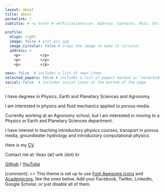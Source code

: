 ```yaml
---
layout: about
title: about
permalink: /
subtitle: # <a href='#'>Affiliations</a>. Address. Contacts. Moto. Etc.

profile:
  align: right
  image: false # prof_pic.jpg
  image_circular: false # crops the image to make it circular
  address: >
    <p>         </p>
    <p>         </p>
    <p>         </p>

news: false  # includes a list of news items
selected_papers: false # includes a list of papers marked as "selected={true}"
social: false  # includes social icons at the bottom of the page
---
```


I have degrees in Physics, Earth and Planetary Sciences and Agronomy.

I am interested in physics and fluid mechanics applied to porous media. 

Currently working at an Agronomy school, but I am interested in moving to a Physics or Earth and Planetary Sciences department. 

I have interest in teaching introductory physics courses, transport in porous media, groundwater hydrology and introductory computational physics. 


Here is my <a href="(https://github.com/l3x0/l3x0.github.io/blob/gh-pages/assets/pdf/tpl-cv-us.pdf)"> CV <a> 

Contact me at: tleao  (at) unb (dot) br

[Github](https://github.com/l3x0) /
[YouTube](https://www.youtube.com/channel/UCyFdBkXfxZR-cSYvXyQI8Pg) 


[comment]: <> This theme is set up to use [Font Awesome icons](http://fortawesome.github.io/Font-Awesome/) and [Academicons](https://jpswalsh.github.io/academicons/), like the ones below. Add your Facebook, Twitter, LinkedIn, Google Scholar, or just disable all of them.
